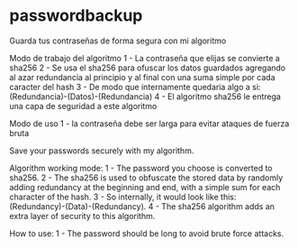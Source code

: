 # passwordbackup
Guarda tus contraseñas de forma segura con mi algoritmo

Modo de trabajo del algoritmo
1 - La contraseña que elijas se convierte a sha256
2 - Se usa el sha256 para ofuscar los datos guardados agregando al azar redundancia al principio y al final con una suma simple por cada caracter del hash
3 - De modo que internamente quedaria algo a si: (Redundancia)-(Datos)-(Redundancia)
4 - El algoritmo sha256 le entrega una capa de seguridad a este algoritmo

Modo de uso
1 - la contraseña debe ser larga para evitar ataques de fuerza bruta


Save your passwords securely with my algorithm.

Algorithm working mode:
1 - The password you choose is converted to sha256.
2 - The sha256 is used to obfuscate the stored data by randomly adding redundancy at the beginning and end, with a simple sum for each character of the hash.
3 - So internally, it would look like this: (Redundancy)-(Data)-(Redundancy).
4 - The sha256 algorithm adds an extra layer of security to this algorithm.

How to use:
1 - The password should be long to avoid brute force attacks.
